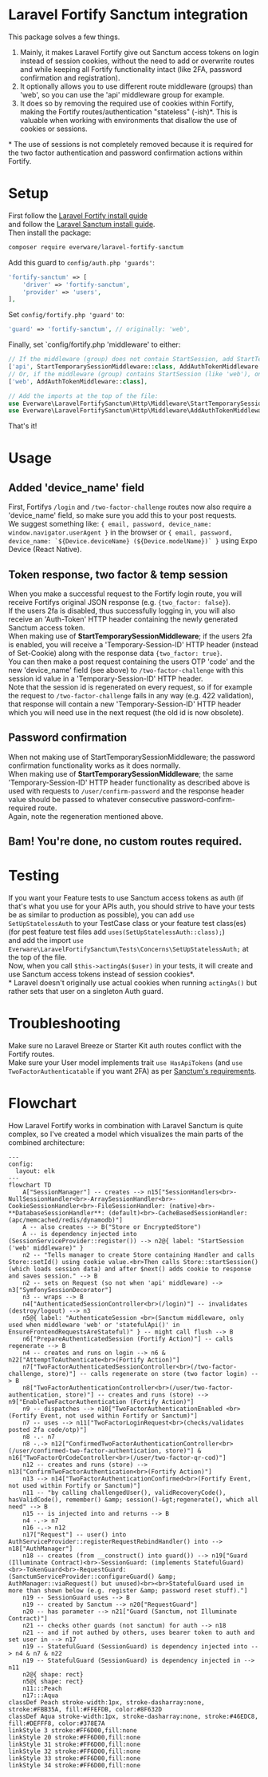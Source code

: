 # Laravel Fortify Sanctum integration
This package solves a few things.
1. Mainly, it makes Laravel Fortify give out Sanctum access tokens on login instead of session cookies, without the need to add or overwrite routes 
   and while keeping all Fortify functionality intact (like 2FA, password confirmation and registration).
1. It optionally allows you to use different route middleware (groups) than 'web', so you can use the 'api' middleware group for example.
1. It does so by removing the required use of cookies within Fortify, making the Fortify routes/authentication "stateless" (-ish)*.
   This is valuable when working with environments that disallow the use of cookies or sessions.

\* The use of sessions is not completely removed because it is required for the two factor authentication and password confirmation actions within Fortify.

# Setup
First follow the [Laravel Fortify install guide](https://laravel.com/docs/12.x/fortify#installation)  
and follow the [Laravel Sanctum install guide](https://laravel.com/docs/12.x/sanctum#installationn).  
Then install the package:
```bash
composer require everware/laravel-fortify-sanctum
```

Add this guard to `config/auth.php 'guards'`:
```php
'fortify-sanctum' => [
    'driver' => 'fortify-sanctum',
    'provider' => 'users',
],
```

Set `config/fortify.php 'guard'` to:
```php
'guard' => 'fortify-sanctum', // originally: 'web',
```

Finally, set `config/fortify.php 'middleware' to either:
```php
// If the middleware (group) does not contain StartSession, add StartTemporarySessionMiddleware and AddAuthTokenMiddleware.
['api', StartTemporarySessionMiddleware::class, AddAuthTokenMiddleware::class],
// Or, if the middleware (group) contains StartSession (like 'web'), only add our AddAuthTokenMiddleware.
['web', AddAuthTokenMiddleware::class],

// Add the imports at the top of the file:
use Everware\LaravelFortifySanctum\Http\Middleware\StartTemporarySessionMiddleware;
use Everware\LaravelFortifySanctum\Http\Middleware\AddAuthTokenMiddleware;
```

That's it!

# Usage
## Added 'device_name' field
First, Fortifys `/login` and `/two-factor-challenge` routes now also require a 'device_name' field, so make sure you add this to your post requests.  
We suggest something like: `{ email, password, device_name: window.navigator.userAgent }` in the browser or ```{ email, password, device_name: `${Device.deviceName} (${Device.modelName})` }``` using Expo Device (React Native).
## Token response, two factor & temp session
When you make a successful request to the Fortify login route, you will receive Fortifys original JSON response (e.g. `{two_factor: false}`).  
If the users 2fa is disabled, thus successfully logging in, you will also receive an 'Auth-Token' HTTP header containing the newly generated Sanctum access token.  
When making use of **StartTemporarySessionMiddleware**; if the users 2fa is enabled, you will receive a 'Temporary-Session-ID' HTTP header (instead of Set-Cookie)
along with the response data `{two_factor: true}`.  
You can then make a post request containing the users OTP 'code' and the new 'device_name' field (see above) to `/two-factor-challenge` with this session id value in a 'Temporary-Session-ID' HTTP header.  
Note that the session id is regenerated on every request, so if for example the request to `/two-factor-challenge` fails in any way (e.g. 422 validation),
that response will contain a new 'Temporary-Session-ID' HTTP header which you will need use in the next request (the old id is now obsolete).
## Password confirmation
When not making use of StartTemporarySessionMiddleware; the password confirmation functionality works as it does normally.  
When making use of **StartTemporarySessionMiddleware**; the same 'Temporary-Session-ID' HTTP header functionality as described above 
is used with requests to `/user/confirm-password` and the response header value should be passed to whatever consecutive password-confirm-required route.  
Again, note the regeneration mentioned above.

## Bam! You're done, no custom routes required.

# Testing
If you want your Feature tests to use Sanctum access tokens as auth
(if that's what you use for your APIs auth, you should strive to have your tests be as similar to production as possible),
you can add `use SetUpStatelessAuth` to your TestCase class or your feature test class(es) (for pest feature test files add `uses(SetUpStatelessAuth::class);`)  
and add the import `use Everware\LaravelFortifySanctum\Tests\Concerns\SetUpStatelessAuth;` at the top of the file.  
Now, when you call `$this->actingAs($user)` in your tests, it will create and use Sanctum access tokens instead of session cookies*.  
\* Laravel doesn't originally use actual cookies when running `actingAs()` but rather sets that user on a singleton Auth guard.

# Troubleshooting
Make sure no Laravel Breeze or Starter Kit auth routes conflict with the Fortify routes.  
Make sure your User model implements trait `use HasApiTokens` (and `use TwoFactorAuthenticatable` if you want 2FA) as per [Sanctum's requirements](https://laravel.com/docs/12.x/sanctum#issuing-api-tokens). 

# Flowchart
How Laravel Fortify works in combination with Laravel Sanctum is quite complex, so I've created a model which visualizes the main parts of the combined architecture:  
```mermaid
---
config:
  layout: elk
---
flowchart TD
    A["SessionManager"] -- creates --> n15["SessionHandlers<br>-NullSessionHandler<br>-ArraySessionHandler<br>-CookieSessionHandler<br>-FileSessionHandler: (native)<br>-**DatabaseSessionHandler**: (default)<br>-CacheBasedSessionHandler: (apc/memcached/redis/dynamodb)"]
    A -- also creates --> B("Store or EncryptedStore")
    A -- is dependency injected into (SessionServiceProvider::register()) --> n2@{ label: "StartSession ('web' middleware)" }
    n2 -- "Tells manager to create Store containing Handler and calls Store::setId() using cookie value.<br>Then calls Store::startSession() (which loads session data) and after $next() adds cookie to response and saves session." --> B
    n2 -- sets on Request (so not when 'api' middleware) --> n3["SymfonySessionDecorator"]
    n3 -- wraps --> B
    n4["AuthenticatedSessionController<br>(/login)"] -- invalidates (destroy/logout) --> n3
    n5@{ label: "AuthenticateSession <br>(Sanctum middleware, only used when middleware 'web' or 'statefulApi()' in EnsureFrontendRequestsAreStateful)" } -- might call flush --> B
    n6["PrepareAuthenticatedSession (Fortify Action)"] -- calls regenerate --> B
    n4 -- creates and runs on login --> n6 & n22["AttemptToAuthenticate<br>(Fortify Action)"]
    n7["TwoFactorAuthenticatedSessionController<br>(/two-factor-challenge, store)"] -- calls regenerate on store (two factor login) --> B
    n8["TwoFactorAuthenticationController<br>(/user/two-factor-authentication, store)"] -- creates and runs (store) --> n9["EnableTwoFactorAuthentication (Fortify Action)"]
    n9 -- dispatches --> n10["TwoFactorAuthenticationEnabled <br>(Fortify Event, not used within Fortify or Sanctum)"]
    n7 -- uses --> n11["TwoFactorLoginRequest<br>(checks/validates posted 2fa code/otp)"]
    n8 -.- n7
    n8 -.-> n12["ConfirmedTwoFactorAuthenticationController<br>(/user/confirmed-two-factor-authentication, store)"] & n16["TwoFactorQrCodeController<br>(/user/two-factor-qr-cod)"]
    n12 -- creates and runs (store) --> n13["ConfirmTwoFactorAuthentication<br>(Fortify Action)"]
    n13 --> n14["TwoFactorAuthenticationConfirmed<br>(Fortify Event, not used within Fortify or Sanctum)"]
    n11 -- "by calling challengedUser(), validRecoveryCode(), hasValidCode(), remember() &amp; session()-&gt;regenerate(), which all need" --> B
    n15 -- is injected into and returns --> B
    n4 -.-> n7
    n16 -.-> n12
    n17["Request"] -- user() into AuthServiceProvider::registerRequestRebindHandler() into --> n18["AuthManager"]
    n18 -- creates (from __construct() into guard()) --> n19["Guard (Illuminate Contract)<br>-SessionGuard: (implements StatefulGuard)<br>-TokenGuard<br>-RequestGuard: (SanctumServiceProvider::configureGuard() &amp; AuthManager::viaRequest() but unused)<br><br>StatefulGuard used in more than shown below (e.g. register &amp; password reset stuff)."]
    n19 -- SessionGuard uses --> B
    n19 -- created by Sanctum --> n20["RequestGuard"]
    n20 -- has parameter --> n21["Guard (Sanctum, not Illuminate Contract)"]
    n21 -- checks other guards (not sanctum) for auth --> n18
    n21 -- and if not authed by others, uses bearer token to auth and set user in --> n17
    n19 -- StatefulGuard (SessionGuard) is dependency injected into --> n4 & n7 & n22
    n19 -- StatefulGuard (SessionGuard) is dependency injected in --> n11
    n2@{ shape: rect}
    n5@{ shape: rect}
    n11:::Peach
    n17:::Aqua
classDef Peach stroke-width:1px, stroke-dasharray:none, stroke:#FBB35A, fill:#FFEFDB, color:#8F632D
classDef Aqua stroke-width:1px, stroke-dasharray:none, stroke:#46EDC8, fill:#DEFFF8, color:#378E7A
linkStyle 3 stroke:#FF6D00,fill:none
linkStyle 20 stroke:#FF6D00,fill:none
linkStyle 31 stroke:#FF6D00,fill:none
linkStyle 32 stroke:#FF6D00,fill:none
linkStyle 33 stroke:#FF6D00,fill:none
linkStyle 34 stroke:#FF6D00,fill:none
```
